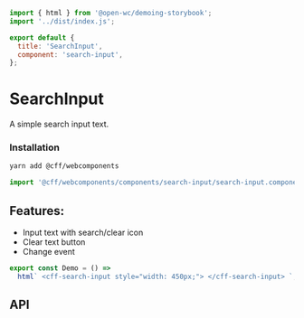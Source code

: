 ```js script
import { html } from '@open-wc/demoing-storybook';
import '../dist/index.js';

export default {
  title: 'SearchInput',
  component: 'search-input',
};
```

# SearchInput

A simple search input text.

### Installation

```bash
yarn add @cff/webcomponents
```

```js
import '@cff/webcomponents/components/search-input/search-input.component.js';
```

## Features:

- Input text with search/clear icon
- Clear text button
- Change event

```js preview-story
export const Demo = () =>
  html` <cff-search-input style="width: 450px;"> </cff-search-input> `;
```

## API

<sb-props of="search-input"></sb-props>
